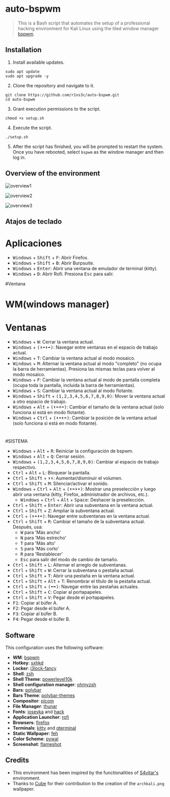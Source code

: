 # auto-bspwm
> This is a Bash script that automates the setup of a professional hacking environment for Kali Linux using the tiled window manager [bspwm](https://github.com/baskerville/bspwm).

## Installation
1. Install available updates.

```shell
sudo apt update
sudo apt upgrade -y
```

2. Clone the repository and navigate to it.

```shell
git clone https://github.com/r1vs3c/auto-bspwm.git
cd auto-bspwm
```

3. Grant execution permissions to the script.

```shell
chmod +x setup.sh
```

4. Execute the script.

```shell
./setup.sh
```

5. After the script has finished, you will be prompted to restart the system. Once you have rebooted, select `bspwm` as the window manager and then log in.

## Overview of the environment
![overview1](/assets/overview1.png "overview1")

![overview2](/assets/overview2.png "overview2")

![overview3](/assets/overview3.png "overview3")


## Atajos de teclado
# Aplicaciones
- <kbd>Windows</kbd> + <kbd>Shift</kbd> + <kbd>F</kbd>: Abrir Firefox.
- <kbd>Windows</kbd> + <kbd>Shift</kbd> + <kbd>B</kbd>: Abrir Burpsuite.
- <kbd>Windows</kbd> + <kbd>Enter</kbd>: Abrir una ventana de emulador de terminal (kitty).
- <kbd>Windows</kbd> + <kbd>D</kbd>: Abrir Rofi. Presiona <kbd>Esc</kbd> para salir.

#Ventana
# WM(windows manager)
# Ventanas
- <kbd>Windows</kbd> + <kbd>W</kbd>: Cerrar la ventana actual.
- <kbd>Windows</kbd> + <kbd>(⬆⬅⬇➡)</kbd>: Navegar entre ventanas en el espacio de trabajo actual.
- <kbd>Windows</kbd> + <kbd>T</kbd>: Cambiar la ventana actual al modo mosaico.
- <kbd>Windows</kbd> + <kbd>M</kbd>: Alternar la ventana actual al modo "completo" (no ocupa la barra de herramientas). Presiona las mismas teclas para volver al modo mosaico.
- <kbd>Windows</kbd> + <kbd>F</kbd>: Cambiar la ventana actual al modo de pantalla completa (ocupa toda la pantalla, incluida la barra de herramientas).
- <kbd>Windows</kbd> + <kbd>S</kbd>: Cambiar la ventana actual al modo flotante.
- <kbd>Windows</kbd> + <kbd>Shift</kbd> + <kbd>(1,2,3,4,5,6,7,8,9,0)</kbd>: Mover la ventana actual a otro espacio de trabajo.
- <kbd>Windows</kbd> + <kbd>Alt</kbd> + <kbd>(⬆⬅⬇➡)</kbd>: Cambiar el tamaño de la ventana actual (solo funciona si está en modo flotante).
- <kbd>Windows</kbd> + <kbd>Ctrl</kbd> + <kbd>(⬆⬅⬆➡)</kbd>: Cambiar la posición de la ventana actual (solo funciona si está en modo flotante).

#
#SISTEMA
- <kbd>Windows</kbd> + <kbd>Alt</kbd> + <kbd>R</kbd>: Reiniciar la configuración de bspwm.
- <kbd>Windows</kbd> + <kbd>Alt</kbd> + <kbd>Q</kbd>: Cerrar sesión.
- <kbd>Windows</kbd> + <kbd>(1,2,3,4,5,6,7,8,9,0)</kbd>: Cambiar al espacio de trabajo respectivo.
- <kbd>Ctrl</kbd> + <kbd>Alt</kbd> + <kbd>L</kbd>: Bloquear la pantalla.
- <kbd>Ctrl</kbd> + <kbd>Shift</kbd> + <kbd>⬆⬇</kbd>: Aumentar/disminuir el volumen.
- <kbd>Ctrl</kbd> + <kbd>Shift</kbd> + <kbd>M</kbd>: Silenciar/activar el sonido.
- <kbd>Windows</kbd> + <kbd>Ctrl</kbd> + <kbd>Alt</kbd> + <kbd>(⬆⬅⬇➡)</kbd>: Mostrar una preselección y luego abrir una ventana (kitty, Firefox, administrador de archivos, etc.).
   - <kbd>Windows</kbd> + <kbd>Ctrl</kbd> + <kbd>Alt</kbd> + <kbd>Space</kbd>: Deshacer la preselección.
- <kbd>Ctrl</kbd> + <kbd>Shift</kbd> + <kbd>Enter</kbd>: Abrir una subventana en la ventana actual.
- <kbd>Ctrl</kbd> + <kbd>Shift</kbd> + <kbd>Z</kbd>: Ampliar la subventana actual.
- <kbd>Ctrl</kbd> + <kbd>(⬆⬅⬇➡)</kbd>: Navegar entre subventanas en la ventana actual.
- <kbd>Ctrl</kbd> + <kbd>Shift</kbd> + <kbd>R</kbd>: Cambiar el tamaño de la subventana actual. Después, usa:
   - <kbd>W</kbd> para 'Más ancho'
   - <kbd>N</kbd> para 'Más estrecho'
   - <kbd>T</kbd> para 'Más alto'
   - <kbd>S</kbd> para 'Más corto'
   - <kbd>R</kbd> para 'Restablecer'
   - <kbd>Esc</kbd> para salir del modo de cambio de tamaño.
- <kbd>Ctrl</kbd> + <kbd>Shift</kbd> + <kbd>L</kbd>: Alternar el arreglo de subventanas.
- <kbd>Ctrl</kbd> + <kbd>Shift</kbd> + <kbd>W</kbd>: Cerrar la subventana o pestaña actual.
- <kbd>Ctrl</kbd> + <kbd>Shift</kbd> + <kbd>T</kbd>: Abrir una pestaña en la ventana actual.
- <kbd>Ctrl</kbd> + <kbd>Shift</kbd> + <kbd>Alt</kbd> + <kbd>T</kbd>: Renombrar el título de la pestaña actual.
- <kbd>Ctrl</kbd> + <kbd>Shift</kbd> + <kbd>(⬅➡)</kbd>: Navegar entre las pestañas actuales.
- <kbd>Ctrl</kbd> + <kbd>Shift</kbd> + <kbd>C</kbd>: Copiar al portapapeles.
- <kbd>Ctrl</kbd> + <kbd>Shift</kbd> + <kbd>V</kbd>: Pegar desde el portapapeles.
- <kbd>F1</kbd>: Copiar al búfer A.
- <kbd>F2</kbd>: Pegar desde el búfer A.
- <kbd>F3</kbd>: Copiar al búfer B.
- <kbd>F4</kbd>: Pegar desde el búfer B.

    
## Software
This configuration uses the following software:
- **WM**: [bspwm](https://github.com/baskerville/bspwm)
- **Hotkey**: [sxhkd](https://github.com/baskerville/sxhkd)
- **Locker**: [i3lock-fancy](https://github.com/meskarune/i3lock-fancy)
- **Shell**: [zsh](https://www.zsh.org/)
- **Shell Theme**: [powerlevel10k](https://github.com/romkatv/powerlevel10k)
- **Shell configuration manager**: [ohmyzsh](https://github.com/ohmyzsh/ohmyzsh)
- **Bars**: [polybar](https://github.com/polybar/polybar)
- **Bars Theme**: [polybar-themes](https://github.com/adi1090x/polybar-themes)
- **Compositor**: [picom](https://github.com/yshui/picom)
- **File Manager**: [thunar](https://docs.xfce.org/xfce/thunar/start)
- **Fonts**: [iosevka](https://github.com/ryanoasis/nerd-fonts/tree/master/patched-fonts/Iosevka) and [hack](https://github.com/ryanoasis/nerd-fonts/tree/master/patched-fonts/Hack)
- **Application Launcher**: [rofi](https://github.com/davatorium/rofi)
- **Browsers**: [firefox](https://www.mozilla.org/en-US/firefox/new/)
- **Terminals**: [kitty](https://sw.kovidgoyal.net/kitty/) and [qterminal](https://github.com/lxqt/qterminal)
- **Static Wallpaper**: [feh](https://github.com/derf/feh)
- **Color Scheme**: [pywal](https://github.com/dylanaraps/pywal)
- **Screenshot**: [flameshot](https://flameshot.org/)

## Credits
- This environment has been inspired by the functionalities of [S4vitar's](https://github.com/s4vitar) environment.
- Thanks to [Cube](https://github.com/ZLCube) for their contribution to the creation of the `archkali.png` wallpaper.
